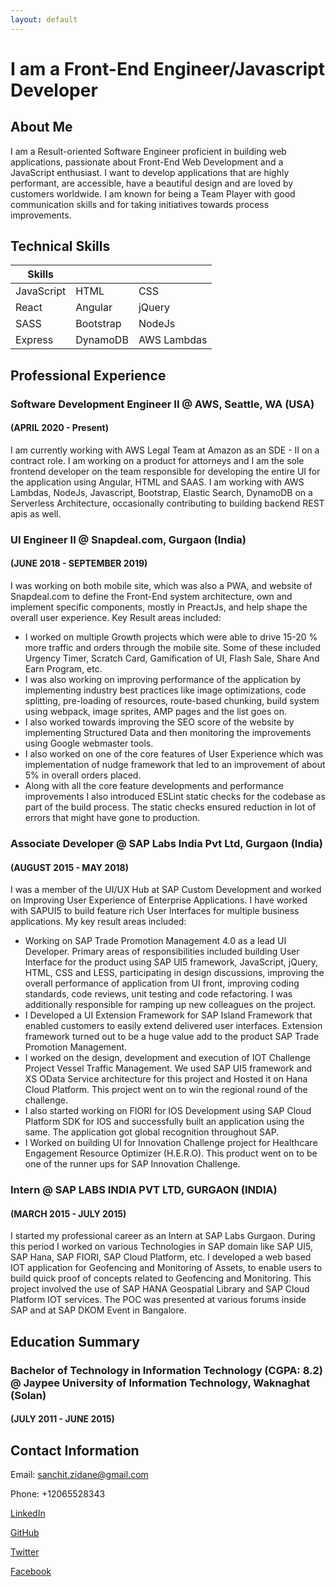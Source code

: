 ```yaml
---
layout: default
---
```


# I am a Front-End Engineer/Javascript Developer

## About Me
I am a Result-oriented Software Engineer proficient in building web applications, passionate about Front-End Web Development and a JavaScript enthusiast. I want to develop applications that are highly performant, are accessible, have a beautiful design and are loved by customers worldwide. I am known for being a Team Player with good communication skills and for taking initiatives towards process improvements.

## Technical Skills

| Skills |||
|-|-|-|
| JavaScript | HTML | CSS |
| React | Angular | jQuery |
| SASS | Bootstrap | NodeJs | 
| Express | DynamoDB | AWS Lambdas |

## Professional Experience

### Software Development Engineer II @ AWS, Seattle, WA (USA) 
#### (APRIL 2020 - Present)

 I am currently working with AWS Legal Team at Amazon as an SDE - II on a contract role. I am working on a product for attorneys and I am the sole frontend developer on the team responsible for developing the entire UI for the application using Angular, HTML and SAAS. I am working with AWS Lambdas, NodeJs, Javascript, Bootstrap, Elastic Search, DynamoDB on a Serverless Architecture, occasionally contributing to building backend REST apis as well.

### UI Engineer II @ Snapdeal.com, Gurgaon (India) 
#### (JUNE 2018 - SEPTEMBER 2019)

I was working on both mobile site, which was also a PWA, and website of Snapdeal.com to define the Front-End system architecture, own and implement specific components, mostly in PreactJs, and help shape the overall user experience. Key Result areas included: 
- I worked on multiple Growth projects which were able to drive 15-20 % more traffic and orders through the mobile site. Some of these included Urgency Timer, Scratch Card, Gamification of UI, Flash Sale, Share And Earn Program, etc.
- I was also working on improving performance of the application by implementing industry best practices like image optimizations, code splitting, pre-loading of resources, route-based chunking, build system using webpack, image sprites, AMP pages and the list goes on.
- I also worked towards improving the SEO score of the website by implementing Structured Data and then monitoring the improvements using Google webmaster tools.
- I also worked on one of the core features of User Experience which was implementation of nudge framework that led to an improvement of about 5% in overall orders placed.
- Along with all the core feature developments and performance improvements I also introduced ESLint static checks for the codebase as part of the build process. The static checks ensured reduction in lot of errors that might have gone to production.

### Associate Developer @ SAP Labs India Pvt Ltd, Gurgaon (India) 
#### (AUGUST 2015 - MAY 2018)

I was a member of the UI/UX Hub at SAP Custom Development and worked on Improving User Experience of Enterprise Applications. I have worked with SAPUI5 to build feature rich User Interfaces for multiple business applications. My key result areas included:
- Working on SAP Trade Promotion Management 4.0 as a lead UI Developer. Primary areas of responsibilities included building User Interface for the product using SAP UI5 framework, JavaScript, jQuery, HTML, CSS and LESS, participating in design discussions, improving the overall performance of application from UI front, improving coding standards, code reviews, unit testing and code refactoring. I was additionally responsible for ramping up new colleagues on the project.
- I Developed a UI Extension Framework for SAP Island Framework that enabled customers to easily extend delivered user interfaces. Extension framework turned out to be a huge value add to the product SAP Trade Promotion Management.
- I worked on the design, development and execution of IOT Challenge Project Vessel Traffic Management. We used SAP UI5 framework and XS OData Service architecture for this project and Hosted it on Hana Cloud Platform. This project went on to win the regional round of the challenge.
- I also started working on FIORI for IOS Development using SAP Cloud Platform SDK for IOS and successfully built an application using the same. The application got global recognition throughout SAP.
- I Worked on building UI for Innovation Challenge project for Healthcare Engagement Resource Optimizer (H.E.R.O). This product went on to be one of the runner ups for SAP Innovation Challenge. 

### Intern @ SAP LABS INDIA PVT LTD, GURGAON (INDIA) 
#### (MARCH 2015 - JULY 2015)

I started my professional career as an Intern at SAP Labs Gurgaon. During this period I worked on various Technologies in SAP domain like SAP UI5, SAP Hana, SAP FIORI, SAP Cloud Platform, etc. I developed a web based IOT application for Geofencing and Monitoring of Assets, to enable users to build quick proof of concepts related to Geofencing and Monitoring. This project involved the use of SAP HANA Geospatial Library and SAP Cloud Platform IOT services. The POC was presented at various forums inside SAP and at SAP DKOM Event in Bangalore. 

## Education Summary

### Bachelor of Technology in Information Technology (CGPA: 8.2) @ Jaypee University of Information Technology, Waknaghat (Solan) 
#### (JULY 2011 - JUNE 2015)

## Contact Information

Email: sanchit.zidane@gmail.com

Phone: +12065528343

[LinkedIn](https://www.linkedin.com/in/sanchitmendiratta/)

[GitHub](http://github.com/sanchit-mendiratta)

[Twitter](https://twitter.com/sanchitkm)

[Facebook](https://www.facebook.com/sanchitmendiratta07)
